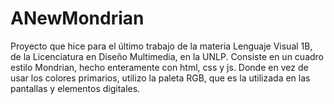# ANewMondrian

Proyecto que hice para el último trabajo de la materia Lenguaje Visual 1B, de la Licenciatura en Diseño Multimedia, en la UNLP.
Consiste en un cuadro estilo Mondrian, hecho enteramente con html, css y js. Donde en vez de usar los colores primarios, utilizo la paleta RGB, que es la utilizada en las pantallas y elementos digitales.
